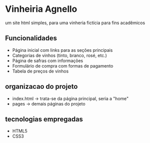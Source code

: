 # Vinheiria Agnello 

um site html simples, para uma vinheria fictícia para fins acadêmicos

## Funcionalidades
- Página inicial com links para as seções principais
- Categorias de vinhos (tinto, branco, rosé, etc.)
- Página de safras com informações
- Formulário de compra com formas de pagamento
- Tabela de preços de vinhos

## organizacao do projeto
- index.html → trata-se da página principal, seria a "home"
- pages → demais páginas do projeto


## tecnologias empregadas 
- HTML5
- CSS3

  
